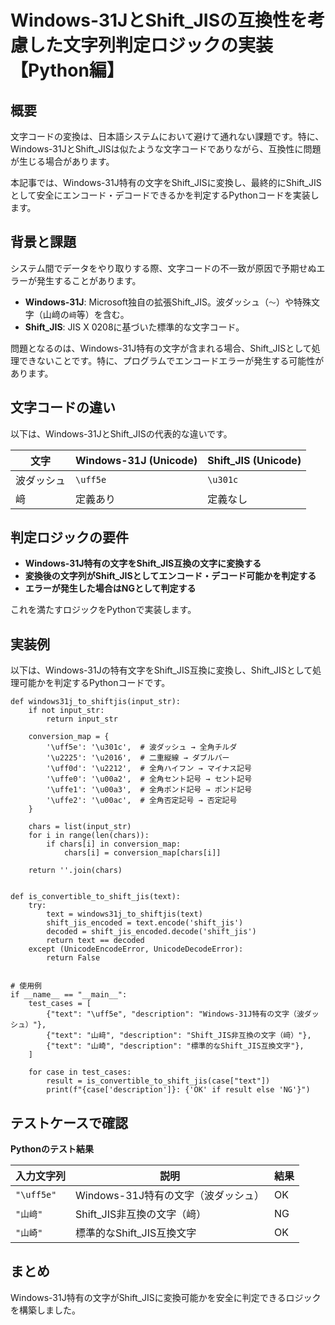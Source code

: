 # Windows-31JとShift_JISの互換性を考慮した文字列判定ロジックの実装【Python編】

## 概要

文字コードの変換は、日本語システムにおいて避けて通れない課題です。特に、Windows-31JとShift_JISは似たような文字コードでありながら、互換性に問題が生じる場合があります。

本記事では、Windows-31J特有の文字をShift_JISに変換し、最終的にShift_JISとして安全にエンコード・デコードできるかを判定するPythonコードを実装します。

## 背景と課題

システム間でデータをやり取りする際、文字コードの不一致が原因で予期せぬエラーが発生することがあります。

- **Windows-31J**: Microsoft独自の拡張Shift_JIS。波ダッシュ（`～`）や特殊文字（山﨑の`﨑`等）を含む。
- **Shift_JIS**: JIS X 0208に基づいた標準的な文字コード。

問題となるのは、Windows-31J特有の文字が含まれる場合、Shift_JISとして処理できないことです。特に、プログラムでエンコードエラーが発生する可能性があります。

## 文字コードの違い

以下は、Windows-31JとShift_JISの代表的な違いです。

| 文字       | Windows-31J (Unicode) | Shift_JIS (Unicode) |
|------------|-----------------------|---------------------|
| 波ダッシュ | `\uff5e`              | `\u301c`            |
| 﨑         | 定義あり              | 定義なし            |

## 判定ロジックの要件

- **Windows-31J特有の文字をShift_JIS互換の文字に変換する**
- **変換後の文字列がShift_JISとしてエンコード・デコード可能かを判定する**
- **エラーが発生した場合はNGとして判定する**

これを満たすロジックをPythonで実装します。

## 実装例

以下は、Windows-31Jの特有文字をShift_JIS互換に変換し、Shift_JISとして処理可能かを判定するPythonコードです。

```
def windows31j_to_shiftjis(input_str):
    if not input_str:
        return input_str

    conversion_map = {
        '\uff5e': '\u301c',  # 波ダッシュ → 全角チルダ
        '\u2225': '\u2016',  # 二重縦線 → ダブルバー
        '\uff0d': '\u2212',  # 全角ハイフン → マイナス記号
        '\uffe0': '\u00a2',  # 全角セント記号 → セント記号
        '\uffe1': '\u00a3',  # 全角ポンド記号 → ポンド記号
        '\uffe2': '\u00ac',  # 全角否定記号 → 否定記号
    }

    chars = list(input_str)
    for i in range(len(chars)):
        if chars[i] in conversion_map:
            chars[i] = conversion_map[chars[i]]

    return ''.join(chars)


def is_convertible_to_shift_jis(text):
    try:
        text = windows31j_to_shiftjis(text)
        shift_jis_encoded = text.encode('shift_jis')
        decoded = shift_jis_encoded.decode('shift_jis')
        return text == decoded
    except (UnicodeEncodeError, UnicodeDecodeError):
        return False


# 使用例
if __name__ == "__main__":
    test_cases = [
        {"text": "\uff5e", "description": "Windows-31J特有の文字（波ダッシュ）"},
        {"text": "山﨑", "description": "Shift_JIS非互換の文字（﨑）"},
        {"text": "山崎", "description": "標準的なShift_JIS互換文字"},
    ]

    for case in test_cases:
        result = is_convertible_to_shift_jis(case["text"])
        print(f"{case['description']}: {'OK' if result else 'NG'}")
```

## テストケースで確認

**Pythonのテスト結果**

| 入力文字列     | 説明                                | 結果  |
|----------------|-------------------------------------|-------|
| `"\uff5e"`     | Windows-31J特有の文字（波ダッシュ） | OK    |
| `"山﨑"`       | Shift_JIS非互換の文字（﨑）         | NG    |
| `"山崎"`       | 標準的なShift_JIS互換文字           | OK    |

## まとめ

Windows-31J特有の文字がShift_JISに変換可能かを安全に判定できるロジックを構築しました。
